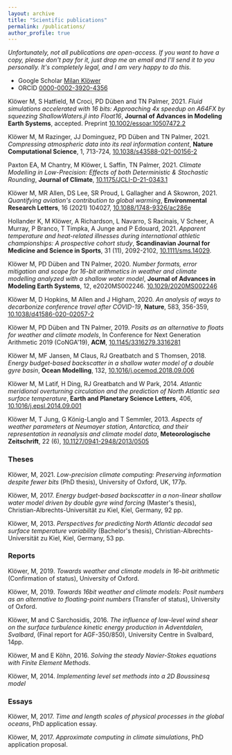 ```yaml
---
layout: archive
title: "Scientific publications"
permalink: /publications/
author_profile: true
---
```


*Unfortunately, not all publications are open-access. If you want to have a copy, please don't pay for it, just drop me an email and I'll send it to you personally. It's completely legal, and I am very happy to do this.*

- Google Scholar [Milan Klöwer](https://scholar.google.com/citations?user=dCq79A4AAAAJ)
- ORCID [0000-0002-3920-4356](https://orcid.org/0000-0002-3920-4356)

Klöwer M, S Hatfield, M Croci, PD Düben and TN Palmer, 2021. *Fluid simulations accelerated with 16 bits: Approaching 4x speedup on A64FX by squeezing ShallowWaters.jl into Float16*, **Journal of Advances in Modeling Earth Systems**, accepted. Preprint [10.1002/essoar.10507472.2](https://doi.org/10.1002/essoar.10507472.2)

Klöwer M, M Razinger, JJ Dominguez, PD Düben and TN Palmer, 2021. *Compressing atmospheric data into its real information content*, **Nature Computational Science**, 1, 713-724, [10.1038/s43588-021-00156-2](https://doi.org/10.1038/s43588-021-00156-2)

Paxton EA, M Chantry, M Klöwer, L Saffin, TN Palmer, 2021. *Climate Modelling in Low-Precision: Effects of both Deterministic & Stochastic Rounding*, **Journal of Climate**, [10.1175/JCLI-D-21-0343.1](https://doi.org/10.1175/JCLI-D-21-0343.1)

Klöwer M, MR Allen, DS Lee, SR Proud, L Gallagher and A Skowron, 2021. *Quantifying aviation's contribution to global warming*, **Environmental Research Letters**, 16 (2021) 104027, [10.1088/1748-9326/ac286e](https://doi.org/10.1088/1748-9326/ac286e)

Hollander K, M Klöwer, A Richardson, L Navarro, S Racinais, V Scheer, A Murray, P Branco, T Timpka, A Junge and P Edouard, 2021. *Apparent temperature and heat-related illnesses during international athletic championships: A prospective cohort study*, **Scandinavian Journal for Medicine and Science in Sports**, 31 (11), 2092-2102, [10.1111/sms.14029](https://doi.org/10.1111/sms.14029).

Klöwer M, PD Düben and TN Palmer, 2020. *Number formats, error mitigation and scope for 16-bit arithmetics in weather and climate modelling analyzed with a shallow water model*, **Journal of Advances in Modeling Earth Systems**, 12, e2020MS002246. [10.1029/2020MS002246](https://doi.org/10.1029/2020MS002246)

Klöwer M, D Hopkins, M Allen and J Higham, 2020. *An analysis of ways to decarbonize conference travel after COVID-19*, **Nature**, 583, 356-359, [10.1038/d41586-020-02057-2](https://doi.org/10.1038/d41586-020-02057-2)

Klöwer M, PD Düben and TN Palmer, 2019. *Posits as an alternative to floats for weather and climate models*, In Conference for Next Generation Arithmetic 2019 (CoNGA'19), **ACM**, [10.1145/3316279.3316281](https://doi.org/10.1145/3316279.3316281)

Klöwer M, MF Jansen, M Claus, RJ Greatbatch and S Thomsen, 2018. *Energy budget-based backscatter in a shallow water model of a double gyre basin*, **Ocean Modelling**, 132, [10.1016/j.ocemod.2018.09.006](https://doi.org/10.1016/j.ocemod.2018.09.006)

Klöwer M, M Latif, H Ding, RJ Greatbatch and W Park, 2014. *Atlantic meridional overturning circulation and the prediction of North Atlantic sea surface temperature*, **Earth and Planetary Science Letters**, 406,  [10.1016/j.epsl.2014.09.001](https://doi.org/10.1016/j.epsl.2014.09.001)

Klöwer M, T Jung, G König-Langlo and T Semmler, 2013. *Aspects of weather parameters at Neumayer station, Antarctica, and their representation in reanalysis and climate model data*, **Meteorologische Zeitschrift**, 22 (6), [10.1127/0941-2948/2013/0505](https://doi.org/10.1127/0941-2948/2013/0505)

### Theses

Klöwer, M, 2021. *Low-precision climate computing: Preserving information despite fewer bits* (PhD thesis), University of Oxford, UK, 177p.

Klöwer, M, 2017. *Energy budget-based backscatter in a non-linear shallow water model driven by double gyre wind forcing* (Master's thesis), Christian-Albrechts-Universität zu Kiel, Kiel, Germany, 92 pp.

Klöwer, M, 2013. *Perspectives for predicting North Atlantic decadal sea surface temperature variability* (Bachelor's thesis), Christian-Albrechts-Universität zu Kiel, Kiel, Germany, 53 pp.

### Reports

Klöwer, M, 2019. *Towards weather and climate models in 16-bit arithmetic* (Confirmation of status), University of Oxford.

Klöwer, M, 2019. *Towards 16bit weather and climate models: Posit numbers as an alternative to floating-point numbers* (Transfer of status), University of Oxford.

Klöwer, M and C Sarchosidis, 2016. *The influence of low-level wind shear on the surface
turbulence kinetic energy production in Adventdalen, Svalbard*, (Final report for AGF-350/850), University Centre in Svalbard, 14pp.

Klöwer, M and E Köhn, 2016. *Solving the steady Navier-Stokes equations with Finite Element Methods*.

Klöwer, M, 2014. *Implementing level set methods into a 2D Boussinesq model*


### Essays

Klöwer, M, 2017. *Time and length scales of physical processes in the global oceans*, PhD application essay.

Klöwer, M, 2017. *Approximate computing in climate simulations*, PhD application proposal.

